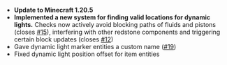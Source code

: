- **Update to Minecraft 1.20.5**
- **Implemented a new system for finding valid locations for dynamic lights.** Checks now actively avoid blocking paths of fluids and pistons (closes [#15](https://github.com/Tschipcraft/dynamiclights/issues/15)), interfering with other redstone components and triggering certain block updates (closes [#12](https://github.com/Tschipcraft/dynamiclights/issues/12))
- Gave dynamic light marker entities a custom name ([#19](https://github.com/Tschipcraft/dynamiclights/issues/19))
- Fixed dynamic light position offset for item entities
